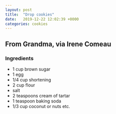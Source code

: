 ```yaml
---
layout: post
title:  "Drop cookies"
date:   2019-12-22 12:02:39 +0000
categories: cookies
---
```


## From Grandma, via Irene Comeau
### Ingredients
* 1 cup brown sugar
* 1 egg
* 1/4 cup shortening
* 2 cup flour
* salt
* 2 teaspoons cream of tartar
* 1 teaspoon baking soda
* 1/3 cup coconut or nuts etc.